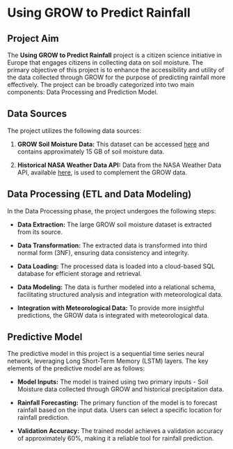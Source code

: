 # Using GROW to Predict Rainfall

## Project Aim

The **Using GROW to Predict Rainfall** project is a citizen science initiative in Europe that engages citizens in collecting data on soil moisture. The primary objective of this project is to enhance the accessibility and utility of the data collected through GROW for the purpose of predicting rainfall more effectively. The project can be broadly categorized into two main components: Data Processing and Prediction Model.

## Data Sources

The project utilizes the following data sources:

1. **GROW Soil Moisture Data:** This dataset can be accessed [here](https://discovery.dundee.ac.uk/en/datasets/grow-soil-moisture-data) and contains approximately 15 GB of soil moisture data.

2. **Historical NASA Weather Data API:** Data from the NASA Weather Data API, available [here](https://power.larc.nasa.gov/api/), is used to complement the GROW data.

## Data Processing (ETL and Data Modeling)

In the Data Processing phase, the project undergoes the following steps:

- **Data Extraction:** The large GROW soil moisture dataset is extracted from its source.

- **Data Transformation:** The extracted data is transformed into third normal form (3NF), ensuring data consistency and integrity.

- **Data Loading:** The processed data is loaded into a cloud-based SQL database for efficient storage and retrieval.

- **Data Modeling:** The data is further modeled into a relational schema, facilitating structured analysis and integration with meteorological data.

- **Integration with Meteorological Data:** To provide more insightful predictions, the GROW data is integrated with meteorological data.

## Predictive Model

The predictive model in this project is a sequential time series neural network, leveraging Long Short-Term Memory (LSTM) layers. The key elements of the predictive model are as follows:

- **Model Inputs:** The model is trained using two primary inputs - Soil Moisture data collected through GROW and historical precipitation data.

- **Rainfall Forecasting:** The primary function of the model is to forecast rainfall based on the input data. Users can select a specific location for rainfall prediction.

- **Validation Accuracy:** The trained model achieves a validation accuracy of approximately 60%, making it a reliable tool for rainfall prediction.
